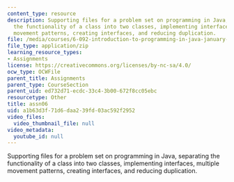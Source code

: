 ```yaml
---
content_type: resource
description: Supporting files for a problem set on programming in Java, separating
  the functionality of a class into two classes, implementing interfaces, multiple
  movement patterns, creating interfaces, and reducing duplication.
file: /media/courses/6-092-introduction-to-programming-in-java-january-iap-2010/a1b63d3f71d6daa239fd03ac592f2952_assn06.zip
file_type: application/zip
learning_resource_types:
- Assignments
license: https://creativecommons.org/licenses/by-nc-sa/4.0/
ocw_type: OCWFile
parent_title: Assignments
parent_type: CourseSection
parent_uid: ed732d71-ecdc-33c4-3b00-672f8cc05ebc
resourcetype: Other
title: assn06
uid: a1b63d3f-71d6-daa2-39fd-03ac592f2952
video_files:
  video_thumbnail_file: null
video_metadata:
  youtube_id: null
---
```

Supporting files for a problem set on programming in Java, separating the functionality of a class into two classes, implementing interfaces, multiple movement patterns, creating interfaces, and reducing duplication.